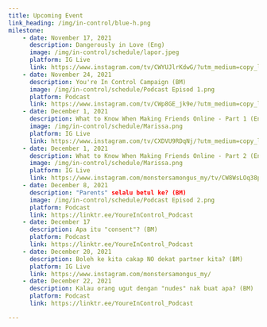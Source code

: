 ```yaml
---
title: Upcoming Event
link_heading: /img/in-control/blue-h.png
milestone: 
    - date: November 17, 2021
      description: Dangerously in Love (Eng)
      image: /img/in-control/schedule/lapor.jpeg
      platform: IG Live
      link: https://www.instagram.com/tv/CWYUJlrKdwG/?utm_medium=copy_link
    - date: November 24, 2021
      description: You're In Control Campaign (BM)
      image: /img/in-control/schedule/Podcast Episod 1.png
      platform: Podcast
      link: https://www.instagram.com/tv/CWp8GE_jk9e/?utm_medium=copy_link
    - date: December 1, 2021 
      description: What to Know When Making Friends Online - Part 1 (Eng)
      image: /img/in-control/schedule/Marissa.png
      platform: IG Live
      link: https://www.instagram.com/tv/CXDVU9RDqNj/?utm_medium=copy_link
    - date: December 1, 2021
      description: What to Know When Making Friends Online - Part 2 (Eng)
      image: /img/in-control/schedule/Marissa.png
      platform: IG Live
      link: https://www.instagram.com/monstersamongus_my/tv/CW8WsLOq38p/?utm_medium=copy_link
    - date: December 8, 2021
      description: "Parents" selalu betul ke? (BM)
      image: /img/in-control/schedule/Podcast Episod 2.png
      platform: Podcast
      link: https://linktr.ee/YoureInControl_Podcast
    - date: December 17
      description: Apa itu "consent"? (BM)
      platform: Podcast
      link: https://linktr.ee/YoureInControl_Podcast
    - date: December 20, 2021
      description: Boleh ke kita cakap NO dekat partner kita? (BM)
      platform: IG Live
      link: https://www.instagram.com/monstersamongus_my/
    - date: December 22, 2021
      description: Kalau orang ugut dengan "nudes" nak buat apa? (BM)
      platform: Podcast
      link: https://linktr.ee/YoureInControl_Podcast

---
```


